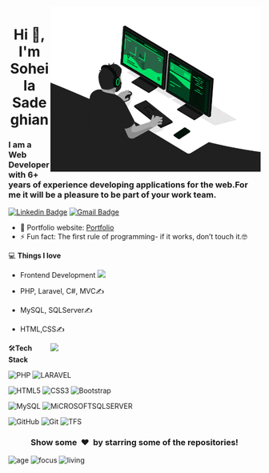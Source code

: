 <img align="right" src="https://github.com/soheilasadeghian/soheilasadeghian/blob/main/developer.gif" alt="Coder GIF" width="420" height="330">



<h1 align="center">Hi 👋, I'm Soheila Sadeghian</h1>
<h3>I am a Web Developer with 6+ years of experience developing applications for the web.For me it will be a pleasure to be part of your work team.</h3>


[![Linkedin Badge](https://img.shields.io/badge/-soheilasadeghian-blue?style=flat-square&logo=Linkedin&logoColor=white&link=https://www.linkedin.com/in/soheilasadeghian/)](https://www.linkedin.com/in/soheilasadeghian/)
[![Gmail Badge](https://img.shields.io/badge/-soheila.sadeghian89@gmail.com-c14438?style=flat-square&logo=Gmail&logoColor=white&link=mailto:soheila.sadeghian89@gmail.com)](mailto:soheila.sadeghian89@gmail.com) 

- 🎯 Portfolio website: [Portfolio](https://soheilasadeghian.github.io/)
- ⚡ Fun fact: The first rule of programming- if it works, don’t touch it.🤓

💻 **Things I love**
- Frontend Development <img src="https://media.giphy.com/media/WUlplcMpOCEmTGBtBW/giphy.gif" width="30"> 
- PHP, Laravel, C#, MVC✍️
- MySQL, SQLServer✍️
- HTML,CSS✍️


    <a href="https://github.com/anuraghazra/github-readme-stats" title="Go to Source">
      <img align="right" width=420 height="auto" src="https://github-readme-stats.vercel.app/api?username=soheilasadeghian&show_icons=true&theme=dark&border_color=61dafb&hide_border=true&include_all_commits=true" />
    </a>
    
🛠**Tech Stack**

![PHP](https://img.shields.io/badge/-PHP-000000?style=flat&logo=php)
![LARAVEL](https://img.shields.io/badge/-LARAVEL-000000?style=flat&logo=laravel)

![HTML5](https://img.shields.io/badge/-HTML5-000000?style=flat&logo=HTML5)
![CSS3](https://img.shields.io/badge/-CSS3-000000?style=flat&logo=CSS3)
![Bootstrap](https://img.shields.io/badge/-Bootstrap-000000?style=flat&logo=bootstrap)

![MySQL](https://img.shields.io/badge/-MySQL-000000?style=flat&logo=MySQL)
![MiCROSOFTSQLSERVER](https://img.shields.io/badge/-MiCROSOFTSQLSERVER-000000?style=flat&logo=MiCROSOFTSQLSERVER)

![GitHub](https://img.shields.io/badge/-GitHub-000000?style=flat&logo=github&logoColor=FFFFFF)
![Git](https://img.shields.io/badge/-Git-000000?style=flat&logo=git&logoColor=F05032)
![TFS](https://img.shields.io/badge/-TFS-000000?style=flat&logo=TFS)

<div align="center">
    <h3 align="center">Show some &nbsp;❤️&nbsp; by starring some of the repositories!</h3>
</div>



![age](https://img.shields.io/badge/age-34-blue)
![focus](https://img.shields.io/badge/focus-Frontend-brightgreen)
![living](https://img.shields.io/badge/living-Iran-3c9)
